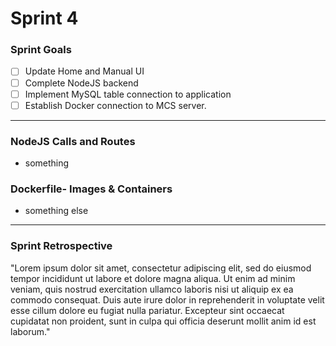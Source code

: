 # Sprint 4

### Sprint Goals
- [ ] Update Home and Manual UI
- [ ] Complete NodeJS backend
- [ ] Implement MySQL table connection to application
- [ ] Establish Docker connection to MCS server.
---

### NodeJS Calls and Routes
* something

### Dockerfile- Images & Containers
* something else



---
### Sprint Retrospective
"Lorem ipsum dolor sit amet, consectetur adipiscing elit, sed do eiusmod tempor incididunt ut labore et dolore magna aliqua. Ut enim ad minim veniam, quis nostrud exercitation ullamco laboris nisi ut aliquip ex ea commodo consequat. Duis aute irure dolor in reprehenderit in voluptate velit esse cillum dolore eu fugiat nulla pariatur. Excepteur sint occaecat cupidatat non proident, sunt in culpa qui officia deserunt mollit anim id est laborum."
